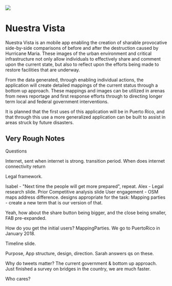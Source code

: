 ![](https://i.imgur.com/12kvJsm.jpg)

Nuestra Vista
=============
Nuestra Vista is an mobile app enabling the creation of sharable provocative side-by-side comparisons of before and after the destruction caused by Hurricane Maria. These images of the urban environment and critical infrastructure not only allow individuals to effectively share and comment upon the current state, but also to reflect upon the efforts being made to restore facilities that are underway.

From the data generated, through enabling individual actions, the application  will create detailed mappings of the current status through a bottom up approach. These mappings and images can be utilized in arenas from news reportage and first response efforts through to directing longer term local and federal government interventions.

It is planned that the first uses of this application will be in Puerto Rico, and that through this use a more generalized application can be built to assist in areas struck by future disasters. 




## Very Rough Notes

Questions

Internet, sent when internet is strong. transition period.
When does internet connectivity return

Legal framework.

Isabel - "Next time the people will get more prepared", repeat.
Alex - Legal research slide. Prior
Competitive analysis slide
User engagement - OSM maps address difference. designs appropriate for the task:
Mapping parties - create a new term that is our version of that.



Yeah, how about the share button being bigger, and the close being smaller, FAB pre-expanded.

How do you get the initial users? MappingParties. We go to PuertoRico in January 2018.

Timeline slide.

Purpose, App structure, design, direction. Sarah answers qs on these.

Why do tweets matter? The current government & bottom up approach. Just finished a survey on bridges in the country, we are much faster.

Who cares?

